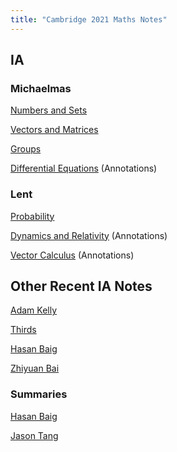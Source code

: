 ```yaml
--- 
title: "Cambridge 2021 Maths Notes"
---
```


## IA

### Michaelmas 

[Numbers and Sets](Numbers%20and%20Sets/_book/index.html)

[Vectors and Matrices](Vectors%20and%20Matrices/_book/index.html)

[Groups](Groups/groups.pdf)

[Differential Equations](Differential%20Equations/de.pdf) (Annotations)

### Lent
[Probability](Probability/probability.pdf)

[Dynamics and Relativity](Dynamics%20and%20Relativity/dynrel.pdf) (Annotations)

[Vector Calculus](Vector%20Calculus/vc.pdf) (Annotations)

## Other Recent IA Notes

[Adam Kelly](http://ak2316.user.srcf.net/lecture-notes/)

[Thirds](https://thirdsgames.co.uk/maths.html)

[Hasan Baig](http://mhb45.user.srcf.net/)

[Zhiyuan Bai](https://zb260.user.srcf.net/notes/)

### Summaries

[Hasan Baig](http://mhb45.user.srcf.net/)

[Jason Tang](https://github.com/jywtang/Maths-Summary)